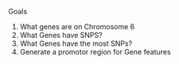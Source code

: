 Goals
1. What genes are on Chromosome 6
2. What Genes have SNPS?
3. What Genes have the most SNPs?
4. Generate a promotor region for Gene features

